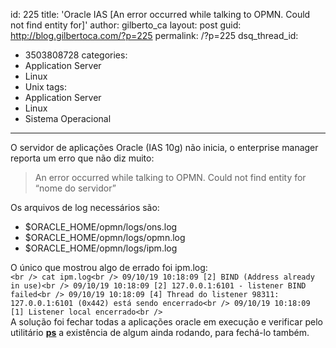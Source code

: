 id: 225
title: 'Oracle IAS [An error occurred while talking to OPMN. Could not find entity for]'
author: gilberto_ca
layout: post
guid: http://blog.gilbertoca.com/?p=225
permalink: /?p=225
dsq_thread_id:
  - 3503808728
categories:
  - Application Server
  - Linux
  - Unix
tags:
  - Application Server
  - Linux
  - Sistema Operacional
---
<!-- google_ad_section_start -->

O servidor de aplicações Oracle (IAS 10g) não inicia, o enterprise manager reporta um erro que não diz muito:

> An error occurred while talking to OPMN. Could not find entity for &#8220;nome do servidor&#8221; 

Os arquivos de log necessários são:

  * $ORACLE_HOME/opmn/logs/ons.log
  * $ORACLE_HOME/opmn/logs/opmn.log
  * $ORACLE_HOME/opmn/logs/ipm.log

O único que mostrou algo de errado foi ipm.log:  
`<br />
cat ipm.log<br />
09/10/19 10:18:09 [2] BIND (Address already in use)<br />
09/10/19 10:18:09 [2] 127.0.0.1:6101 - listener BIND failed<br />
09/10/19 10:18:09 [4] Thread do listener 98311: 127.0.0.1:6101 (0x442) está sendo encerrado<br />
09/10/19 10:18:09 [1] Listener local encerrado<br />
`  
A solução foi fechar todas a aplicações oracle em execução e verificar pelo utilitário **[ps][1]** a existência de algum ainda rodando, para fechá-lo também.

<!-- google_ad_section_end -->

 [1]: http://linux.die.net/man/1/ps